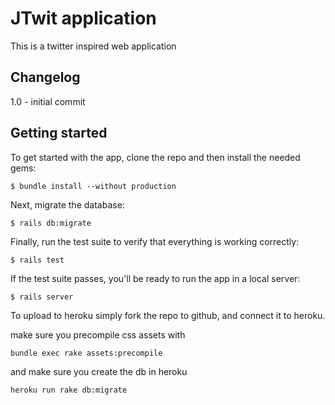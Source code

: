 # JTwit application

This is a twitter inspired web application

## Changelog

1.0 - initial commit

## Getting started

To get started with the app, clone the repo and then install the needed gems:

```
$ bundle install --without production
```

Next, migrate the database:

```
$ rails db:migrate
```

Finally, run the test suite to verify that everything is working correctly:

```
$ rails test
```

If the test suite passes, you'll be ready to run the app in a local server:

```
$ rails server
```

To upload to heroku simply fork the repo to github, and connect it to heroku.

make sure you precompile css assets with

```
bundle exec rake assets:precompile
```

and make sure you create the db in heroku

```
heroku run rake db:migrate
```